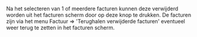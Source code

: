 Na het selecteren van 1 of meerdere facturen kunnen deze verwijderd worden uit het facturen scherm door op deze knop te drukken.
De facturen zijn via het menu Factuur => 'Terughalen verwijderde facturen' eventueel weer terug te zetten in het facturen scherm.
